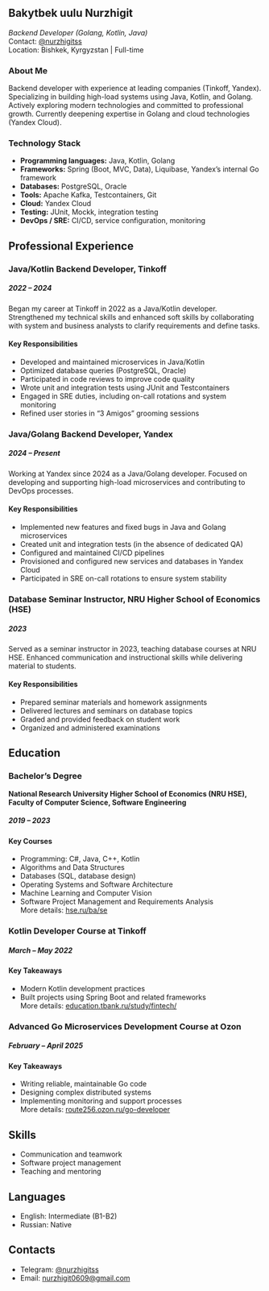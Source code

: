 ## Bakytbek uulu Nurzhigit
*Backend Developer (Golang, Kotlin, Java)*  
Contact: [@nurzhigitss](http://t.me/nurzhigitss)  
Location: Bishkek, Kyrgyzstan | Full-time

### About Me
Backend developer with experience at leading companies (Tinkoff, Yandex). Specializing in building high-load systems using Java, Kotlin, and Golang. Actively exploring modern technologies and committed to professional growth. Currently deepening expertise in Golang and cloud technologies (Yandex Cloud).

### Technology Stack
- **Programming languages:** Java, Kotlin, Golang
- **Frameworks:** Spring (Boot, MVC, Data), Liquibase, Yandex’s internal Go framework
- **Databases:** PostgreSQL, Oracle
- **Tools:** Apache Kafka, Testcontainers, Git
- **Cloud:** Yandex Cloud
- **Testing:** JUnit, Mockk, integration testing
- **DevOps / SRE:** CI/CD, service configuration, monitoring

## Professional Experience

### Java/Kotlin Backend Developer, Tinkoff
##### 2022 – 2024
Began my career at Tinkoff in 2022 as a Java/Kotlin developer. Strengthened my technical skills and enhanced soft skills by collaborating with system and business analysts to clarify requirements and define tasks.
#### Key Responsibilities
- Developed and maintained microservices in Java/Kotlin
- Optimized database queries (PostgreSQL, Oracle)
- Participated in code reviews to improve code quality
- Wrote unit and integration tests using JUnit and Testcontainers
- Engaged in SRE duties, including on-call rotations and system monitoring
- Refined user stories in “3 Amigos” grooming sessions

### Java/Golang Backend Developer, Yandex
##### 2024 – Present
Working at Yandex since 2024 as a Java/Golang developer. Focused on developing and supporting high-load microservices and contributing to DevOps processes.
#### Key Responsibilities
- Implemented new features and fixed bugs in Java and Golang microservices
- Created unit and integration tests (in the absence of dedicated QA)
- Configured and maintained CI/CD pipelines
- Provisioned and configured new services and databases in Yandex Cloud
- Participated in SRE on-call rotations to ensure system stability

### Database Seminar Instructor, NRU Higher School of Economics (HSE)
##### 2023
Served as a seminar instructor in 2023, teaching database courses at NRU HSE. Enhanced communication and instructional skills while delivering material to students.
#### Key Responsibilities
- Prepared seminar materials and homework assignments
- Delivered lectures and seminars on database topics
- Graded and provided feedback on student work
- Organized and administered examinations

## Education

### Bachelor’s Degree
**National Research University Higher School of Economics (NRU HSE), Faculty of Computer Science, Software Engineering**
##### 2019 – 2023
#### Key Courses
- Programming: C#, Java, C++, Kotlin
- Algorithms and Data Structures
- Databases (SQL, database design)
- Operating Systems and Software Architecture
- Machine Learning and Computer Vision
- Software Project Management and Requirements Analysis  
  More details: [hse.ru/ba/se](https://www.hse.ru/ba/se/)

### Kotlin Developer Course at Tinkoff
##### March – May 2022
#### Key Takeaways
- Modern Kotlin development practices
- Built projects using Spring Boot and related frameworks  
  More details: [education.tbank.ru/study/fintech/](https://education.tbank.ru/study/fintech/)

### Advanced Go Microservices Development Course at Ozon
##### February – April 2025
#### Key Takeaways
- Writing reliable, maintainable Go code
- Designing complex distributed systems
- Implementing monitoring and support processes  
  More details: [route256.ozon.ru/go-developer](https://route256.ozon.ru/go-developer)

## Skills
- Communication and teamwork
- Software project management
- Teaching and mentoring

## Languages
- English: Intermediate (B1-B2)
- Russian: Native

## Contacts
- Telegram: [@nurzhigitss](https://t.me/nurzhigitss)
- Email: [nurzhigit0609@gmail.com](mailto:nurzhigit0609@gmail.com)  
